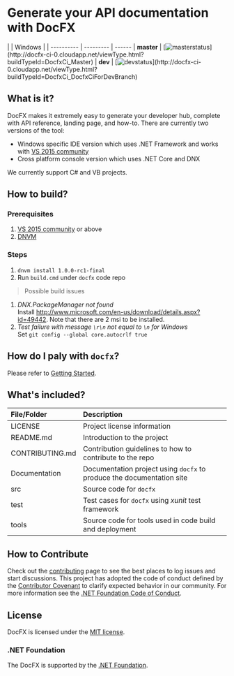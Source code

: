 # Generate your API documentation with DocFX

|            | Windows  |
| ---------- | --------- | ------
| **master** | [![masterstatus](http://docfx-ci-0.cloudapp.net/app/rest/builds/buildType:(id:DocfxCi_Master)/statusIcon)](http://docfx-ci-0.cloudapp.net/viewType.html?buildTypeId=DocfxCi_Master)
| **dev**    | [![devstatus](http://docfx-ci-0.cloudapp.net/app/rest/builds/buildType:(id:DocfxCi_DocfxCiForDevBranch)/statusIcon)](http://docfx-ci-0.cloudapp.net/viewType.html?buildTypeId=DocfxCi_DocfxCiForDevBranch)

## What is it?
DocFX makes it extremely easy to generate your developer hub, complete with API reference, landing page, and how-to.
There are currently two versions of the tool:

* Windows specific IDE version which uses .NET Framework and works with [VS 2015 community](https://www.visualstudio.com/en-us/downloads/download-visual-studio-vs.aspx)
* Cross platform console version which uses .NET Core and DNX

We currently support C# and VB projects. 

## How to build?
### Prerequisites
1. [VS 2015 community](https://www.visualstudio.com/en-us/downloads/download-visual-studio-vs.aspx) or above
2. [DNVM](http://docs.asp.net/en/latest/getting-started/installing-on-windows.html#install-the-net-version-manager-dnvm)

### Steps
1. `dnvm install 1.0.0-rc1-final`
2. Run `build.cmd` under `docfx` code repo

> Possible build issues
  1. *DNX.PackageManager not found*  
   Install http://www.microsoft.com/en-us/download/details.aspx?id=49442. Note that there are 2 msi to be installed.
  2. *Test failure with message `\r\n` not equal to `\n` for Windows*  
  Set `git config --global core.autocrlf true`

## How do I paly with `docfx`?
Please refer to [Getting Started](http://dotnet.github.io/docfx/tutorial/docfx_getting_started.html).

## What's included?
File/Folder     | Description 
:----------     | :----------
LICENSE         | Project license information
README.md       | Introduction to the project
CONTRIBUTING.md | Contribution guidelines to how to contribute to the repo
Documentation   | Documentation project using `docfx` to produce the documentation site
src             | Source code for `docfx`
test            | Test cases for `docfx` using *xunit* test framework
tools           | Source code for tools used in code build and deployment

## How to Contribute
Check out the [contributing](CONTRIBUTING.md) page to see the best places to log issues and start discussions.
This project has adopted the code of conduct defined by the [Contributor Covenant](http://contributor-covenant.org/) to clarify expected behavior in our community.
For more information see the [.NET Foundation Code of Conduct](http://www.dotnetfoundation.org/code-of-conduct).

## License
DocFX is licensed under the [MIT license](LICENSE).

### .NET Foundation
The DocFX is supported by the [.NET Foundation](http://www.dotnetfoundation.org).
